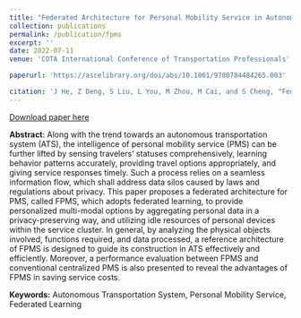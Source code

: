 ```yaml
---
title: "Federated Architecture for Personal Mobility Service in Autonomous Transportation System"
collection: publications
permalink: /publication/fpms
excerpt: ''
date: 2022-07-11
venue: 'COTA International Conference of Transportation Professionals'

paperurl: 'https://ascelibrary.org/doi/abs/10.1061/9780784484265.003'

citation: 'J He, Z Deng, S Liu, L You, M Zhou, M Cai, and S Cheng, "Federated Architecture for Personal Mobility Service in Autonomous Transportation System",COTA International Conference of Transportation Professionals, Jul, 2022: 23-33, doi: 10.1061/9780784484265.003.'
---
```


[Download paper here](http://nobody910.github.io/files/FPMS.pdf)

**Abstract**: Along with the trend towards an autonomous transportation system (ATS), the intelligence of personal mobility service (PMS) can be further lifted by sensing travelers’ statuses comprehensively, learning behavior patterns accurately, providing travel options appropriately, and giving service responses timely. Such a process relies on a seamless information flow, which shall address data silos caused by laws and regulations about privacy. This paper proposes a federated architecture for PMS, called FPMS, which adopts federated learning, to provide personalized multi-modal options by aggregating personal data in a privacy-preserving way, and utilizing idle resources of personal devices within the service cluster. In general, by analyzing the physical objects involved, functions required, and data processed, a reference architecture of FPMS is designed to guide its construction in ATS effectively and efficiently. Moreover, a performance evaluation between FPMS and conventional centralized PMS is also presented to reveal the advantages of FPMS in saving service costs.

**Keywords:** Autonomous Transportation System, Personal Mobility Service, Federated Learning